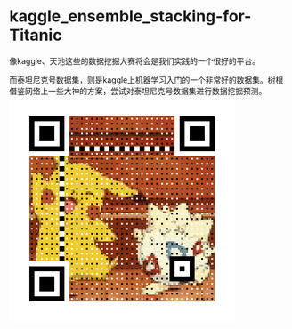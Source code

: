 # kaggle_ensemble_stacking-for-Titanic

像kaggle、天池这些的数据挖掘大赛将会是我们实践的一个很好的平台。

而泰坦尼克号数据集，则是kaggle上机器学习入门的一个非常好的数据集。树根借鉴网络上一些大神的方案，尝试对泰坦尼克号数据集进行数据挖掘预测。
![image](https://github.com/chenyeroot/create_qr/blob/master/finished%20product/catfish_4.gif)
